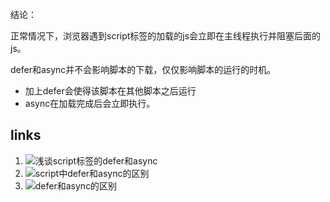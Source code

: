 结论：

正常情况下，浏览器遇到script标签的加载的js会立即在主线程执行并阻塞后面的js。

defer和async并不会影响脚本的下载，仅仅影响脚本的运行的时机。

- 加上defer会使得该脚本在其他脚本之后运行
- async在加载完成后会立即执行。

## links
1. ![浅谈script标签的defer和async](https://juejin.im/entry/5a7ad55ef265da4e81238da9)
2. ![script中defer和async的区别](https://juejin.im/post/5a1229596fb9a0451704cae8)
2. ![defer和async的区别](https://segmentfault.com/q/1010000000640869)
